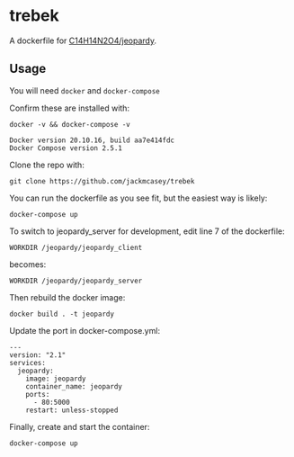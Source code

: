 # trebek
A dockerfile for [C14H14N2O4/jeopardy](https://github.com/C14H14N2O4/jeopardy/).

## Usage

You will need `docker` and `docker-compose`

Confirm these are installed with:

```
docker -v && docker-compose -v
```
```output
Docker version 20.10.16, build aa7e414fdc
Docker Compose version 2.5.1
```

Clone the repo with:

```
git clone https://github.com/jackmcasey/trebek
```

You can run the dockerfile as you see fit, but the easiest way is likely:

`docker-compose up`

To switch to jeopardy_server for development, edit line 7 of the dockerfile:

`WORKDIR /jeopardy/jeopardy_client`

becomes:

`WORKDIR /jeopardy/jeopardy_server`

Then rebuild the docker image:

`
docker build . -t jeopardy
`

Update the port in docker-compose.yml:

```
---
version: "2.1"
services:
  jeopardy:
    image: jeopardy
    container_name: jeopardy
    ports:
      - 80:5000
    restart: unless-stopped
```


Finally, create and start the container:

`docker-compose up`

